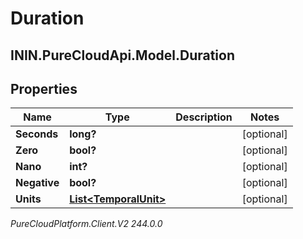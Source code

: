 # Duration

## ININ.PureCloudApi.Model.Duration

## Properties

|Name | Type | Description | Notes|
|------------ | ------------- | ------------- | -------------|
| **Seconds** | **long?** |  | [optional] |
| **Zero** | **bool?** |  | [optional] |
| **Nano** | **int?** |  | [optional] |
| **Negative** | **bool?** |  | [optional] |
| **Units** | [**List&lt;TemporalUnit&gt;**](TemporalUnit) |  | [optional] |



_PureCloudPlatform.Client.V2 244.0.0_
